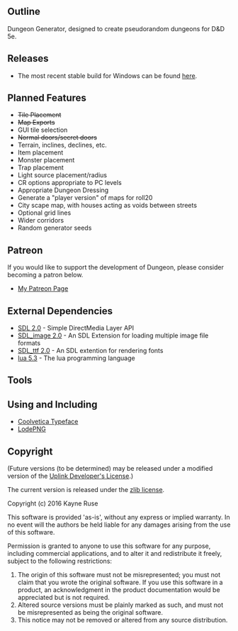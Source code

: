## Outline

Dungeon Generator, designed to create pseudorandom dungeons for D&D 5e.

## Releases

* The most recent stable build for Windows can be found [here](https://dl.dropboxusercontent.com/u/46669050/Dungeon-win.rar).

## Planned Features

* ~~Tile Placement~~
* ~~Map Exports~~
* GUI tile selection
* ~~Normal doors/secret doors~~
* Terrain, inclines, declines, etc.
* Item placement
* Monster placement
* Trap placement
* Light source placement/radius
* CR options appropriate to PC levels
* Appropriate Dungeon Dressing
* Generate a "player version" of maps for roll20
* City scape map, with houses acting as voids between streets
* Optional grid lines
* Wider corridors
* Random generator seeds

## Patreon

If you would like to support the development of Dungeon, please consider becoming a patron below.

* [My Patreon Page](https://patreon.com/user?u=2811779)

## External Dependencies

* [SDL 2.0](http://www.libsdl.org/) - Simple DirectMedia Layer API
* [SDL_image 2.0](https://www.libsdl.org/projects/SDL_image/) - An SDL Extension for loading multiple image file formats
* [SDL_ttf 2.0](https://www.libsdl.org/projects/SDL_ttf/) - An SDL extention for rendering fonts
* [lua 5.3](http://www.lua.org/) - The lua programming language

## Tools

## Using and Including

* [Coolvetica Typeface](http://typodermicfonts.com/coolvetica/)
* [LodePNG](http://lodev.org/lodepng/)

## Copyright

(Future versions (to be determined) may be released under a modified version of the [Uplink Developer's License](http://www.introversion.co.uk/uplink/developer/license.html).)

The current version is released under the [zlib license](http://en.wikipedia.org/wiki/Zlib_License).  

Copyright (c) 2016 Kayne Ruse

This software is provided 'as-is', without any express or implied warranty. In no event will the authors be held liable for any damages arising from the use of this software.

Permission is granted to anyone to use this software for any purpose, including commercial applications, and to alter it and redistribute it freely, subject to the following restrictions:

1. The origin of this software must not be misrepresented; you must not claim that you wrote the original software. If you use this software in a product, an acknowledgment in the product documentation would be appreciated but is not required.
2. Altered source versions must be plainly marked as such, and must not be misrepresented as being the original software.
3. This notice may not be removed or altered from any source distribution.
